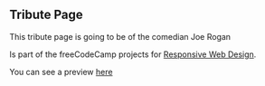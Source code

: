 Tribute Page
---

This tribute page is going to be of the comedian Joe Rogan

Is part of the freeCodeCamp projects for [Responsive Web Design](https://www.freecodecamp.org/learn/responsive-web-design/responsive-web-design-projects/build-a-tribute-page).

You can see a preview [here](https://codepen.io/miguezaga/pen/rNzWLzE)
